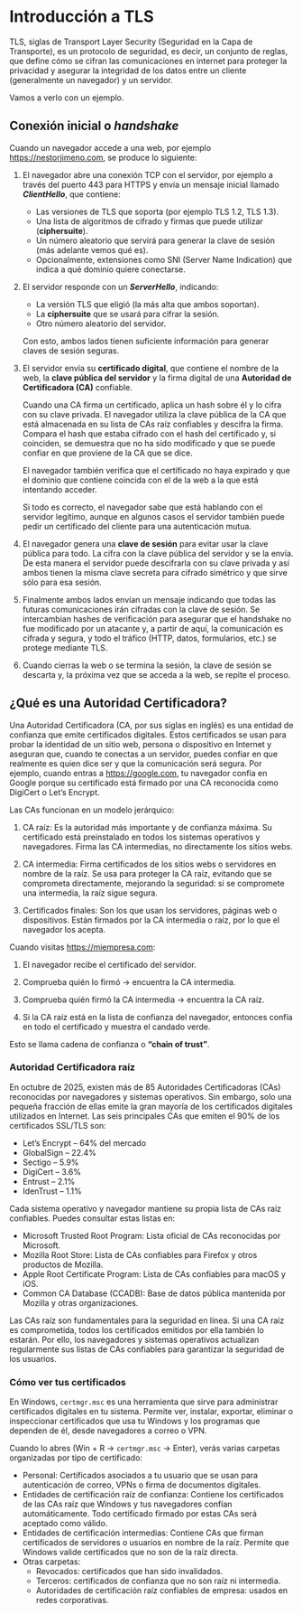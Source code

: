 # Introducción a TLS

<!-- author: Néstor Jimeno -->
<!-- date: 2025-10-01 -->
<!-- tags: Seguridad, Desarrollo de software -->
<!-- language: spanish -->

TLS, siglas de Transport Layer Security (Seguridad en la Capa de Transporte), es un protocolo de seguridad, es decir, un conjunto de reglas, que define cómo se cifran las comunicaciones en internet para proteger la privacidad y asegurar la integridad de los datos entre un cliente (generalmente un navegador) y un servidor.

Vamos a verlo con un ejemplo. 

## Conexión inicial o *handshake*

Cuando un navegador accede a una web, por ejemplo https://nestorjimeno.com, se produce lo siguiente:

1. El navegador abre una conexión TCP con el servidor, por ejemplo a través del puerto 443 para HTTPS y envía un mensaje inicial llamado ***ClientHello***, que contiene:

    - Las versiones de TLS que soporta (por ejemplo TLS 1.2, TLS 1.3).
    - Una lista de algoritmos de cifrado y firmas que puede utilizar (**ciphersuite**).
    - Un número aleatorio que servirá para generar la clave de sesión (más adelante vemos qué es).
    - Opcionalmente, extensiones como SNI (Server Name Indication) que indica a qué dominio quiere conectarse. 

2. El servidor responde con un ***ServerHello***, indicando:

    - La versión TLS que eligió (la más alta que ambos soportan).
    - La **ciphersuite** que se usará para cifrar la sesión.
    - Otro número aleatorio del servidor.

    Con esto, ambos lados tienen suficiente información para generar claves de sesión seguras.

3. El servidor envía su **certificado digital**, que contiene el nombre de la web, la **clave pública del servidor** y la firma digital de una **Autoridad de Certificadora (CA)** confiable. 
    
    Cuando una CA firma un certificado, aplica un hash sobre él y lo cifra con su clave privada. El navegador utiliza la clave pública de la CA que está almacenada en su lista de CAs raíz confiables y descifra la firma. Compara el hash que estaba cifrado con el hash del certificado y, si coinciden, se demuestra que no ha sido modificado y que se puede confiar en que proviene de la CA que se dice.
    
    El navegador también verifica que el certificado no haya expirado y que el dominio que contiene coincida con el de la web a la que está intentando acceder. 
    
    Si todo es correcto, el navegador sabe que está hablando con el servidor legítimo, aunque en algunos casos el servidor también puede pedir un certificado del cliente para una autenticación mutua.

4. El navegador genera una **clave de sesión** para evitar usar la clave pública para todo. La cifra con la clave pública del servidor y se la envía. De esta manera el servidor puede descifrarla con su clave privada y así ambos tienen la misma clave secreta para cifrado simétrico y que sirve sólo para esa sesión.

5. Finalmente ambos lados envían un mensaje indicando que todas las futuras comunicaciones irán cifradas con la clave de sesión. Se intercambian hashes de verificación para asegurar que el handshake no fue modificado por un atacante y, a partir de aquí, la comunicación es cifrada y segura, y todo el tráfico (HTTP, datos, formularios, etc.) se protege mediante TLS.

6. Cuando cierras la web o se termina la sesión, la clave de sesión se descarta y, la próxima vez que se acceda a la web, se repite el proceso.

## ¿Qué es una Autoridad Certificadora?

Una Autoridad Certificadora (CA, por sus siglas en inglés) es una entidad de confianza que emite certificados digitales. Estos certificados se usan para probar la identidad de un sitio web, persona o dispositivo en Internet y aseguran que, cuando te conectas a un servidor, puedes confiar en que realmente es quien dice ser y que la comunicación será segura. Por ejemplo, cuando entras a https://google.com, tu navegador confía en Google porque su certificado está firmado por una CA reconocida como DigiCert o Let’s Encrypt.

Las CAs funcionan en un modelo jerárquico:

1. CA raíz: Es la autoridad más importante y de confianza máxima. Su certificado está preinstalado en todos los sistemas operativos y navegadores. Firma las CA intermedias, no directamente los sitios webs.

2. CA intermedia: Firma certificados de los sitios webs o servidores en nombre de la raíz. Se usa para proteger la CA raíz, evitando que se comprometa directamente, mejorando la seguridad: si se compromete una intermedia, la raíz sigue segura.

3. Certificados finales: Son los que usan los servidores, páginas web o dispositivos. Están firmados por la CA intermedia o raíz, por lo que el navegador los acepta.

Cuando visitas https://miempresa.com:

1. El navegador recibe el certificado del servidor.

2. Comprueba quién lo firmó → encuentra la CA intermedia.

3. Comprueba quién firmó la CA intermedia → encuentra la CA raíz.

4. Si la CA raíz está en la lista de confianza del navegador, entonces confía en todo el certificado y muestra el candado verde.

Esto se llama cadena de confianza o **“chain of trust”**.

### Autoridad Certificadora raíz

En octubre de 2025, existen más de 85 Autoridades Certificadoras (CAs) reconocidas por navegadores y sistemas operativos. Sin embargo, solo una pequeña fracción de ellas emite la gran mayoría de los certificados digitales utilizados en Internet. Las seis principales CAs que emiten el 90% de los certificados SSL/TLS son:

- Let’s Encrypt – 64% del mercado
- GlobalSign – 22.4%
- Sectigo – 5.9%
- DigiCert – 3.6%
- Entrust – 2.1%
- IdenTrust – 1.1%

Cada sistema operativo y navegador mantiene su propia lista de CAs raíz confiables. Puedes consultar estas listas en:

- Microsoft Trusted Root Program: Lista oficial de CAs reconocidas por Microsoft.
- Mozilla Root Store: Lista de CAs confiables para Firefox y otros productos de Mozilla.
- Apple Root Certificate Program: Lista de CAs confiables para macOS y iOS.
- Common CA Database (CCADB): Base de datos pública mantenida por Mozilla y otras organizaciones.

Las CAs raíz son fundamentales para la seguridad en línea. Si una CA raíz es comprometida, todos los certificados emitidos por ella también lo estarán. Por ello, los navegadores y sistemas operativos actualizan regularmente sus listas de CAs confiables para garantizar la seguridad de los usuarios.

### Cómo ver tus certificados

En Windows, `certmgr.msc` es una herramienta que sirve para administrar certificados digitales en tu sistema. Permite ver, instalar, exportar, eliminar o inspeccionar certificados que usa tu Windows y los programas que dependen de él, desde navegadores a correo o VPN.

Cuando lo abres (Win + R → `certmgr.msc` → Enter), verás varias carpetas organizadas por tipo de certificado:

- Personal: Certificados asociados a tu usuario que se usan para autenticación de correo, VPNs o firma de documentos digitales.
- Entidades de certificación raíz de confianza: Contiene los certificados de las CAs raíz que Windows y tus navegadores confían automáticamente. Todo certificado firmado por estas CAs será aceptado como válido.
- Entidades de certificación intermedias: Contiene CAs que firman certificados de servidores o usuarios en nombre de la raíz. Permite que Windows valide certificados que no son de la raíz directa.
- Otras carpetas: 
    - Revocados: certificados que han sido invalidados.
    - Terceros: certificados de confianza que no son raíz ni intermedia.
    - Autoridades de certificación raíz confiables de empresa: usados en redes corporativas.
